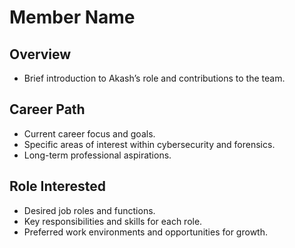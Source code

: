 # Member Name

## Overview
- Brief introduction to Akash’s role and contributions to the team.

## Career Path
- Current career focus and goals.
- Specific areas of interest within cybersecurity and forensics.
- Long-term professional aspirations.

## Role Interested
- Desired job roles and functions.
- Key responsibilities and skills for each role.
- Preferred work environments and opportunities for growth.

